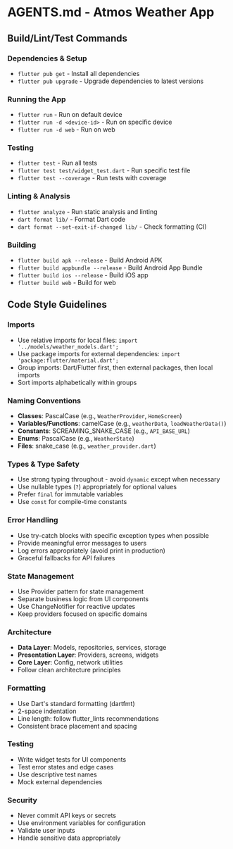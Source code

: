 # AGENTS.md - Atmos Weather App

## Build/Lint/Test Commands

### Dependencies & Setup
- `flutter pub get` - Install all dependencies
- `flutter pub upgrade` - Upgrade dependencies to latest versions

### Running the App
- `flutter run` - Run on default device
- `flutter run -d <device-id>` - Run on specific device
- `flutter run -d web` - Run on web

### Testing
- `flutter test` - Run all tests
- `flutter test test/widget_test.dart` - Run specific test file
- `flutter test --coverage` - Run tests with coverage

### Linting & Analysis
- `flutter analyze` - Run static analysis and linting
- `dart format lib/` - Format Dart code
- `dart format --set-exit-if-changed lib/` - Check formatting (CI)

### Building
- `flutter build apk --release` - Build Android APK
- `flutter build appbundle --release` - Build Android App Bundle
- `flutter build ios --release` - Build iOS app
- `flutter build web` - Build for web

## Code Style Guidelines

### Imports
- Use relative imports for local files: `import '../models/weather_models.dart';`
- Use package imports for external dependencies: `import 'package:flutter/material.dart';`
- Group imports: Dart/Flutter first, then external packages, then local imports
- Sort imports alphabetically within groups

### Naming Conventions
- **Classes**: PascalCase (e.g., `WeatherProvider`, `HomeScreen`)
- **Variables/Functions**: camelCase (e.g., `weatherData`, `loadWeatherData()`)
- **Constants**: SCREAMING_SNAKE_CASE (e.g., `API_BASE_URL`)
- **Enums**: PascalCase (e.g., `WeatherState`)
- **Files**: snake_case (e.g., `weather_provider.dart`)

### Types & Type Safety
- Use strong typing throughout - avoid `dynamic` except when necessary
- Use nullable types (`?`) appropriately for optional values
- Prefer `final` for immutable variables
- Use `const` for compile-time constants

### Error Handling
- Use try-catch blocks with specific exception types when possible
- Provide meaningful error messages to users
- Log errors appropriately (avoid print in production)
- Graceful fallbacks for API failures

### State Management
- Use Provider pattern for state management
- Separate business logic from UI components
- Use ChangeNotifier for reactive updates
- Keep providers focused on specific domains

### Architecture
- **Data Layer**: Models, repositories, services, storage
- **Presentation Layer**: Providers, screens, widgets
- **Core Layer**: Config, network utilities
- Follow clean architecture principles

### Formatting
- Use Dart's standard formatting (dartfmt)
- 2-space indentation
- Line length: follow flutter_lints recommendations
- Consistent brace placement and spacing

### Testing
- Write widget tests for UI components
- Test error states and edge cases
- Use descriptive test names
- Mock external dependencies

### Security
- Never commit API keys or secrets
- Use environment variables for configuration
- Validate user inputs
- Handle sensitive data appropriately